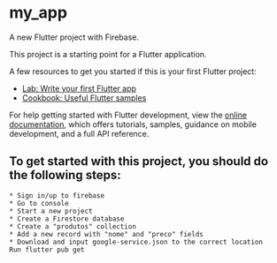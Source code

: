 # my_app

A new Flutter project with Firebase.


This project is a starting point for a Flutter application.

A few resources to get you started if this is your first Flutter project:

- [Lab: Write your first Flutter app](https://docs.flutter.dev/get-started/codelab)
- [Cookbook: Useful Flutter samples](https://docs.flutter.dev/cookbook)

For help getting started with Flutter development, view the
[online documentation](https://docs.flutter.dev/), which offers tutorials,
samples, guidance on mobile development, and a full API reference.



## To get started with this project, you should do the following steps:

    * Sign in/up to firebase
    * Go to console
    * Start a new project
    * Create a Firestore database
    * Create a "produtos" collection
    * Add a new record with "nome" and "preco" fields
    * Download and input google-service.json to the correct location
    Run flutter pub get
